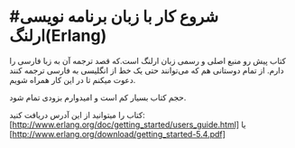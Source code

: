 #شروع کار با زبان برنامه نویسی ارلنگ(Erlang)
===========================
کتاب پیش رو منبع اصلی و رسمی زبان ارلنگ است.که قصد ترجمه آن به زبا فارسی را دارم.
از تمام دوستانی هم که می‌توانند حتی یک خط از انگلیسی به فارسی ترجمه کنند دعوت میکنم
تا در این کار همراه شویم.

حجم کتاب بسیار کم است و امیدوارم بزودی تمام شود.

کتاب را میتوانید از این آدرس دریافت کنید:
[http://www.erlang.org/doc/getting_started/users_guide.html]
یا
[http://www.erlang.org/download/getting_started-5.4.pdf]
